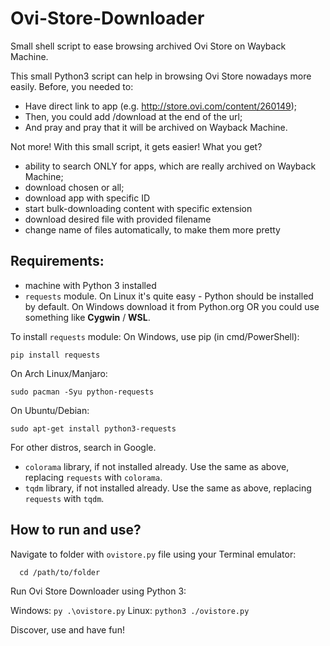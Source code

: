 # Ovi-Store-Downloader
Small shell script to ease browsing archived Ovi Store on Wayback Machine.

This small Python3 script can help in browsing Ovi Store nowadays more easily. Before, you needed to:
- Have direct link to app (e.g. http://store.ovi.com/content/260149);
- Then, you could add /download at the end of the url;
- And pray and pray that it will be archived on Wayback Machine.

Not more!  With this small script, it gets easier! What you get?
- ability to search ONLY for apps, which are really archived on Wayback Machine;
- download chosen or all;
- download app with specific ID
- start bulk-downloading content with specific extension
- download desired file with provided filename
- change name of files automatically, to make them more pretty

## Requirements:

- machine with Python 3 installed
- `requests` module. On Linux it's quite easy - Python should be installed by default. On Windows download it from Python.org OR you could use something like **Cygwin** / **WSL**.

To install `requests` module: On Windows, use pip (in cmd/PowerShell):

    pip install requests

On Arch Linux/Manjaro:

    sudo pacman -Syu python-requests

On Ubuntu/Debian:

    sudo apt-get install python3-requests

For other distros, search in Google. 

- `colorama` library, if not installed already. Use the same as above, replacing `requests` with `colorama`. 
- `tqdm` library, if not installed already. Use the same as above, replacing `requests` with `tqdm`.

## How to run and use?

Navigate to folder with `ovistore.py` file using your Terminal emulator:

      cd /path/to/folder

Run Ovi Store Downloader using Python 3:

Windows: `py .\ovistore.py`
Linux: `python3 ./ovistore.py`

Discover, use and have fun!
